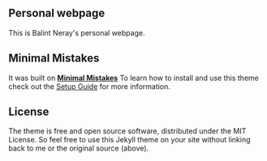 ## Personal webpage

This is Balint Neray's personal webpage.

## Minimal Mistakes

It was built on **[Minimal Mistakes](http://mmistakes.github.io/minimal-mistakes)**
To learn how to install and use this theme check out the [Setup Guide](http://mmistakes.github.io/minimal-mistakes/theme-setup/) for more information.

## License

The theme is free and open source software, distributed under the MIT License. So feel free to use this Jekyll theme on your site without linking back to me or the original source (above).
